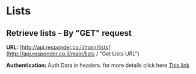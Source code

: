 # Lists

## Retrieve lists - By "GET" request

**URL:** [http://api.responder.co.il/main/lists](http://api.responder.co.il/main/lists / "Get Lists URL")

**Authentication:** Auth Data in headers. for more details click here [This link](http://example.com/ "Title")

